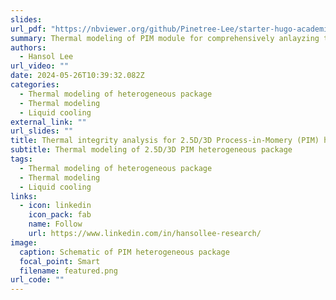 ```yaml
---
slides:
url_pdf: "https://nbviewer.org/github/Pinetree-Lee/starter-hugo-academic/blob/main/assets/media/pdfs/IR_measurement_data_processing.pdf"
summary: Thermal modeling of PIM module for comprehensively anlayzing thermal integrity
authors:
  - Hansol Lee
url_video: ""
date: 2024-05-26T10:39:32.082Z
categories:
  - Thermal modeling of heterogeneous package
  - Thermal modeling
  - Liquid cooling
external_link: ""
url_slides: ""
title: Thermal integrity analysis for 2.5D/3D Process-in-Momery (PIM) heterogeneous package
subtitle: Thermal modeling of 2.5D/3D PIM heterogeneous package
tags:
  - Thermal modeling of heterogeneous package
  - Thermal modeling
  - Liquid cooling
links:
  - icon: linkedin
    icon_pack: fab
    name: Follow
    url: https://www.linkedin.com/in/hansollee-research/
image:
  caption: Schematic of PIM heterogeneous package
  focal_point: Smart
  filename: featured.png
url_code: ""
---
```



